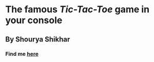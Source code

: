 # The famous ***Tic-Tac-Toe*** game in your console
## By __Shourya Shikhar__
### Find me [here](https://www.linkedin.com/in/shourya-shikhar)

